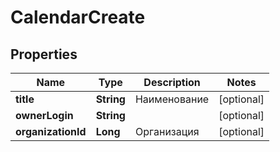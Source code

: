 

# CalendarCreate

## Properties

Name | Type | Description | Notes
------------ | ------------- | ------------- | -------------
**title** | **String** | Наименование |  [optional]
**ownerLogin** | **String** |  |  [optional]
**organizationId** | **Long** | Организация |  [optional]



